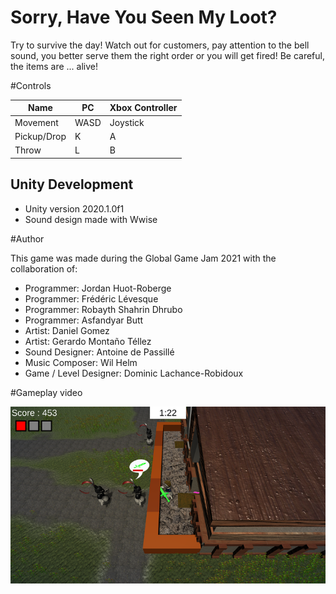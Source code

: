 # Sorry, Have You Seen My Loot?

Try to survive the day! Watch out for customers, pay attention to the bell sound, you better serve them the right order or you will get fired! Be careful, the items are ... alive!

#Controls

| Name | PC | Xbox Controller |
| ----- | ----- | ----- |
| Movement | WASD | Joystick |
| Pickup/Drop | K | A |
| Throw | L | B |

## Unity Development

- Unity version 2020.1.0f1
- Sound design made with Wwise

#Author

This game was made during the Global Game Jam 2021 with the collaboration of:

- Programmer: Jordan Huot-Roberge
- Programmer: Frédéric Lévesque
- Programmer: Robayth Shahrin Dhrubo
- Programmer: Asfandyar Butt
- Artist: Daniel Gomez
- Artist: Gerardo Montaño Téllez
- Sound Designer: Antoine de Passillé
- Music Composer: Wil Helm
- Game / Level Designer: Dominic Lachance-Robidoux

#Gameplay video

[![Alt text](img/tf9DZ1.png)](https://youtu.be/sCBhWvCVyLk)
